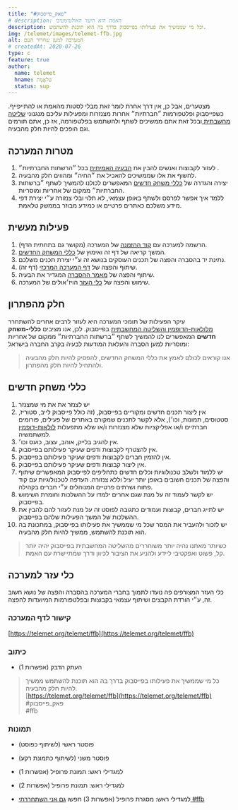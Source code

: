 ```yaml
---
title: "#פאק_פייסבוק"
# description: האמת היא היעד האולטימטיבי
description: וכל מי שממשיך את פעילותו בפייסבוק בדרך בה הוא תוכנת להשתמש.
img: /telemet/images/telemet-ffb.jpg
alt: המערכה למען שחרור העם
# createdAt: 2020-07-26
type: c
feature: true
author:
  name: telemet
  hname: טלאֱמֶת
  status: sup
---
```


מצטערים, אבל כן, אין דרך אחרת לומר זאת מבלי לסטות מהאמת או להתייפייף. כשפייסבוק ופלטפורמות ״חברתיות״ אחרות מצנזרות ומפעילות עליכם מנגנוני [שליטה מחשבתית](/tal.amitay/social-mind-control),ובכל זאת אתם ממשיכים לשתף ולהשתמש בפלטפורמה, אז כן, אתם תורמים וגם הופכים להיות חלק מהבעיה.

## מטרות המערכה

1. לעזור לקבוצות ואנשים להבין את [הבעיה האמיתית](/tal.amitay/social-mind-control) בכל ״הרשתות החברתיות״ .
2. לחשוף את אלו שממשיכים להאכיל את ״החיה״ ומהווים חלק מהבעיה.
1. יצירה והגדרה של [כללי משחק חדשים](#כללי-משחק-חדשים) המאפשרים לכולנו להמשיך לשתף ״ברשתות החברתיות״ ממקום של אחריות ומוסריות.
3. ללמד איך אפשר לפרסם ולשתף באופן עצמאי, לא תלוי ובלי צנזורה ע״י יצירת דפי מידע משלכם כאתרים פרטיים או כמידע מבוזר בממשק טלאמת.

## פעילות מעשית

1. הרשמה למערכה עם [קוד ההזמנה](/join?id=051F0EABF1&type=c) של המערכה (מקושר גם בתחתית הדף).
2. המשך קריאה של דף זה ואימוץ של [כללי המשחק החדשים](#כללי-משחק-חדשים).
3. נתינת יד בהסברה והפצה של תכנים העוסקים בנושא זה ע״י יצירת תכנים משלכם.
4. שיתוף והפצה של [דף המערכה המרכזי](/telemet/ffb) (דף זה).
5. שיתוף והפצה של [מאמר ההסברה](/tal.amitay/social-mind-control) המגדיר את הבעיה.
6. שימוש והפצה של [כלי העזר](#כלי-עזר-למערכה) הויז׳אולים של המערכה.


## חלק מהפתרון

עיקר הפעילות של תומכי המערכה היא לעזור לרבים אחרים להשתחרר [מלולאות-הדופמין והשליטה המחשבתית](/tal.amitay/social-mind-control) בפייסבוק. לכן, אנו מציבים **כללי-משחק חדשים** המאפשרים לנו להמשיך לשתף ״ברשתות החברתיות״ ממקום של אחריות ומוסריות למען הסברה והעלאת המודעות לבעיה בקרב החברה בישראל:

> אנו קוראים לכולם לאמץ את כללי המשחק החדשים, להפסיק להיות חלק מהבעיה ולהתחיל להיות חלק מהפתרון.

## כללי משחק חדשים

1. יש לצנזר את את מי שמצנזר
1. אין ליצור תכנים חדשים ומקוריים בפייסבוק, (זה כולל פייסבוק לייב, סטוריז, סטטוסים, תמונות, וכו׳), אלא לקשר לתכנים שמקורם באתרים של פעילים, פורומים חברתיים ו/או אפליקציות שלא מצנזרות ו/או שלא מתפעלות [לולאות-דופמין](/tal.amitay/social-mind-control) למשתמשיה.
1. אין להגיב בלייק, אוהב, עצוב, כועס וכו׳.
1. אין להצטרף לקבוצות ודפים שעיקר פעילותם בפייסבוק.
1. אין להזמין חברים לקבוצות ודפים שעיקר פעילותם בפייסבוק.
1. אין ליצור קבוצות ודפים שעיקר פעילותם בפייסבוק.
1. יש ללמוד ולשלב טכנולוגיות וכלים חדשים כתחליפים לפייסבוק המאפשרים שיתוף והפצה של תכנים חשובים באופן יותר יעיל וללא צנזורה. העדפה לטכנולוגיות עם קוד פתוח ושרתים פרטיים המנוהלים ע״י חברים בקהילה.
1. יש לקשר לעמוד זה על מנת שגם אחרים ילמדו על ההשלכות וחומרת השימוש בפייסבוק.
1. יש לתייג חברים, קבוצות ועמודים כתגובה לפוסט זה על מנת לעזור להם להבין את ההשלכות של המשך הפעילות שלהם בפייסבוק.
1. יש לזכור ולהעביר את המסר שכל מי שממשיך את פעילותו בפייסבוק, במתכונת בה הוא תוכנת להשתמש, ממשיך להיות חלק מהבעיה.

> כשיותר מאתנו נהיה יותר משוחררים מהשליטה המחשבתית בפייסבוק יהיה יותר קל, פשוט ואפקטיבי ליידע ולהניע את הציבור לכיוון ודרך שמתיישרת עם האמת.

## כלי עזר למערכה

כלי העזר המצורפים פה נועדו לתמוך בחברי המערכה בהסברה והפצה של נושא חשוב זה, ע״י הורדת הקבצים ושיתוף עצמאי בקבוצות ובפלטפורמות המיועדות להפצה.

### קישור לדף המערכה

[https://telemet.org/telemet/ffb](https://telemet.org/telemet/ffb)

### כיתוב

- העתק הדבק (אפשרות 1)

> כל מי שממשיך את פעילותו בפייסבוק בדרך בה הוא תוכנת להשתמש ממשיך להיות חלק מהבעיה.  
[https://telemet.org/telemet/ffb](https://telemet.org/telemet/ffb)  
#פאק_פייסבוק  
#ffb


### תמונות
- פוסטר ראשי (לשיתוף כפוסט)

<p>
  <poster src="/telemet/images/telemet-ffb-asset.jpg" alt="פאק_פייסבוק"></poster>
</p>

- פוסטר משני (לשיתוף כתמונת רקע)

<p>
  <poster src="/telemet/images/telemet-ffb-asset2.jpg" alt="פאק_פייסבוק"></poster>
</p>

- למגדילי ראש: תמונת פרופיל (אפשרות 1)

<p>
  <poster src="/telemet/images/telemet-ffb-asset3.jpg" alt="פאק_פייסבוק"></poster>
</p>

- למגדילי ראש: תמונת פרופיל (אפשרות 2)

<p>
  <poster src="/telemet/images/telemet-ffb-asset4.jpg" alt="פאק_פייסבוק"></poster>
</p>

- למגדילי ראש: מסגרת פרופיל (אפשרות 3) חפשו [גם אני השתחררתי #ffb](https://www.facebook.com/profilepicframes/?selected_overlay_id=375580653759419)
<p>
  <poster src="/telemet/images/telemet-ffb-asset5.jpg" alt="פאק_פייסבוק"></poster>
</p>
<!-- > כי חברים אמיתיים לא נותנים לחברים להמשיך לשתף ברשתות שמצנזרות. -->
